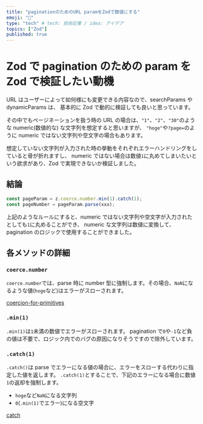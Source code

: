 ```yaml
---
title: "paginationのためのURL paramをZodで数値にする"
emoji: "📘"
type: "tech" # tech: 技術記事 / idea: アイデア
topics: ["Zod"]
published: true
---
```


# Zod で pagination のための param を Zod で検証したい動機

URL はユーザーによって如何様にも変更できる内容なので、searchParams や dynamicParams は、
基本的に Zod で動的に検証しても良いと思っています。

その中でもページネーションを扱う時の URL の場合は、`"1"`、`"2"`、`"30"`のような numeric(数値的な) な文字列を想定すると思いますが、
`"hoge"`や`?page=`のように numeric ではない文字列や空文字の場合もあります。

想定していない文字列が入力された時の挙動をそれぞれエラーハンドリングをしていると骨が折れますし、
numeric ではない場合は数値`1`に丸めてしまいたいという欲求があり、Zod で実現できないか検証しました。

## 結論

```ts
const pageParam = z.coerce.number.min(1).catch(1);
const pageNumber = pageParam.parse(xxx);
```

上記のようなルールにすると、numeric ではない文字列や空文字が入力されたとしても`1`に丸めることができ、
numeric な文字列は数値に変換して、pagination のロジックで使用することができました。

## 各メソッドの詳細

### `coerce.number`

`coerce.number`では、parse 時に number 型に強制します。その場合、`NaN`になるような値(`hoge`など)はエラーがスローされます。

[coercion-for-primitives](https://zod.dev/?id=coercion-for-primitives)

### `.min(1)`

`.min(1)`は`1`未満の数値でエラーがスローされます。
pagination で`0`や`-1`など負の値は不要で、ロジック内でのバグの原因になりそうですので除外しています。

### `.catch(1)`

`.catch()`は parse でエラーになる値の場合に、エラーをスローする代わりに指定した値を返します。
`.catch(1)`とすることで、下記のエラーになる場合に数値`1`の返却を強制します。

- `hoge`など`NaN`になる文字列
- `0`(`.min(1)`でエラー)になる空文字

[catch](https://zod.dev/?id=catch)
